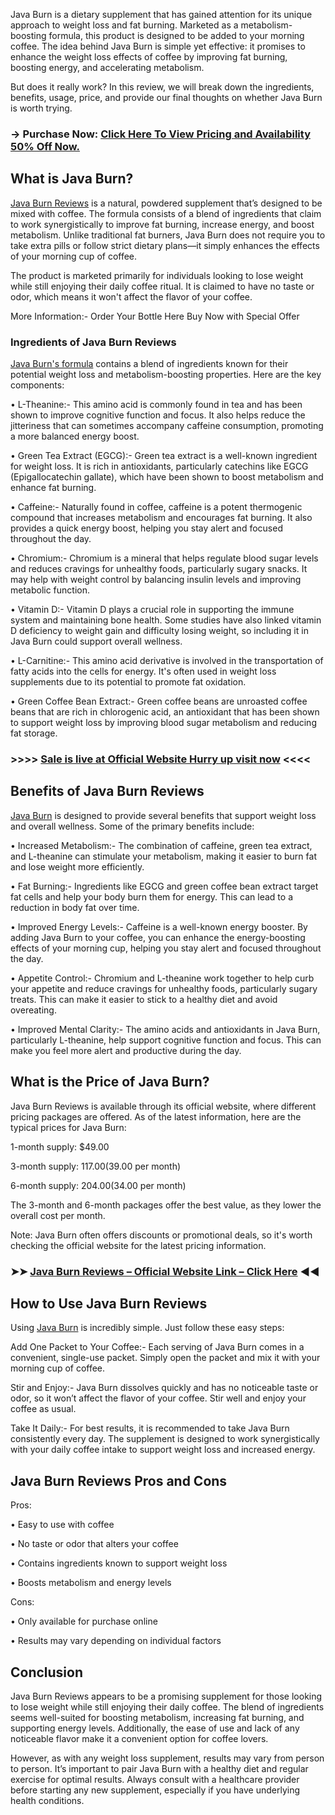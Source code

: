 
Java Burn is a dietary supplement that has gained attention for its unique approach to weight loss and fat burning. Marketed as a metabolism-boosting formula, this product is designed to be added to your morning coffee. The idea behind Java Burn is simple yet effective: it promises to enhance the weight loss effects of coffee by improving fat burning, boosting energy, and accelerating metabolism.

But does it really work? In this review, we will break down the ingredients, benefits, usage, price, and provide our final thoughts on whether Java Burn is worth trying.
	
### → Purchase Now: [Click Here To View Pricing and Availability 50% Off Now.](https://dailynutraboost.com/link-java-burn)

## What is Java Burn?
[Java Burn Reviews](https://dailynutraboost.com/java-burn/) is a natural, powdered supplement that’s designed to be mixed with coffee. The formula consists of a blend of ingredients that claim to work synergistically to improve fat burning, increase energy, and boost metabolism. Unlike traditional fat burners, Java Burn does not require you to take extra pills or follow strict dietary plans—it simply enhances the effects of your morning cup of coffee.

The product is marketed primarily for individuals looking to lose weight while still enjoying their daily coffee ritual. It is claimed to have no taste or odor, which means it won't affect the flavor of your coffee.

More Information:-  Order Your Bottle Here  Buy Now with Special Offer 

### Ingredients of Java Burn Reviews
[Java Burn's formula](https://dailynutraboost.com/java-burn/) contains a blend of ingredients known for their potential weight loss and metabolism-boosting properties. Here are the key components:

•	L-Theanine:- This amino acid is commonly found in tea and has been shown to improve cognitive function and focus. It also helps reduce the jitteriness that can sometimes accompany caffeine consumption, promoting a more balanced energy boost.

•	Green Tea Extract (EGCG):- Green tea extract is a well-known ingredient for weight loss. It is rich in antioxidants, particularly catechins like EGCG (Epigallocatechin gallate), which have been shown to boost metabolism and enhance fat burning.

•	Caffeine:- Naturally found in coffee, caffeine is a potent thermogenic compound that increases metabolism and encourages fat burning. It also provides a quick energy boost, helping you stay alert and focused throughout the day.

•	Chromium:- Chromium is a mineral that helps regulate blood sugar levels and reduces cravings for unhealthy foods, particularly sugary snacks. It may help with weight control by balancing insulin levels and improving metabolic function.

•	Vitamin D:- Vitamin D plays a crucial role in supporting the immune system and maintaining bone health. Some studies have also linked vitamin D deficiency to weight gain and difficulty losing weight, so including it in Java Burn could support overall wellness.

•	L-Carnitine:- This amino acid derivative is involved in the transportation of fatty acids into the cells for energy. It's often used in weight loss supplements due to its potential to promote fat oxidation.

•	Green Coffee Bean Extract:- Green coffee beans are unroasted coffee beans that are rich in chlorogenic acid, an antioxidant that has been shown to support weight loss by improving blood sugar metabolism and reducing fat storage.

### >>>> [Sale is live at Official Website Hurry up visit now](https://dailynutraboost.com/link-java-burn) <<<<

## Benefits of Java Burn Reviews
[Java Burn](https://www.facebook.com/Java.Burn.2025/) is designed to provide several benefits that support weight loss and overall wellness. Some of the primary benefits include:

•	Increased Metabolism:- The combination of caffeine, green tea extract, and L-theanine can stimulate your metabolism, making it easier to burn fat and lose weight more efficiently.

•	Fat Burning:- Ingredients like EGCG and green coffee bean extract target fat cells and help your body burn them for energy. This can lead to a reduction in body fat over time.

•	Improved Energy Levels:- Caffeine is a well-known energy booster. By adding Java Burn to your coffee, you can enhance the energy-boosting effects of your morning cup, helping you stay alert and focused throughout the day.

•	Appetite Control:- Chromium and L-theanine work together to help curb your appetite and reduce cravings for unhealthy foods, particularly sugary treats. This can make it easier to stick to a healthy diet and avoid overeating.

•	Improved Mental Clarity:- The amino acids and antioxidants in Java Burn, particularly L-theanine, help support cognitive function and focus. This can make you feel more alert and productive during the day.

## What is the Price of Java Burn?
Java Burn Reviews is available through its official website, where different pricing packages are offered. As of the latest information, here are the typical prices for Java Burn:

1-month supply: $49.00

3-month supply: $117.00 ($39.00 per month)

6-month supply: $204.00 ($34.00 per month)

The 3-month and 6-month packages offer the best value, as they lower the overall cost per month.

Note: Java Burn often offers discounts or promotional deals, so it's worth checking the official website for the latest pricing information.

### ➤➤ [Java Burn Reviews – Official Website Link – Click Here](https://dailynutraboost.com/link-java-burn) ◀◀

## How to Use Java Burn Reviews

Using [Java Burn](https://www.facebook.com/Java.Burn.Official.Reviews/) is incredibly simple. Just follow these easy steps:

Add One Packet to Your Coffee:- Each serving of Java Burn comes in a convenient, single-use packet. Simply open the packet and mix it with your morning cup of coffee.

Stir and Enjoy:- Java Burn dissolves quickly and has no noticeable taste or odor, so it won’t affect the flavor of your coffee. Stir well and enjoy your coffee as usual.

Take It Daily:- For best results, it is recommended to take Java Burn consistently every day. The supplement is designed to work synergistically with your daily coffee intake to support weight loss and increased energy.

## Java Burn Reviews Pros and Cons

Pros:

•	Easy to use with coffee

•	No taste or odor that alters your coffee

•	Contains ingredients known to support weight loss

•	Boosts metabolism and energy levels

Cons:

•	Only available for purchase online

•	Results may vary depending on individual factors

## Conclusion
Java Burn Reviews appears to be a promising supplement for those looking to lose weight while still enjoying their daily coffee. The blend of ingredients seems well-suited for boosting metabolism, increasing fat burning, and supporting energy levels. Additionally, the ease of use and lack of any noticeable flavor make it a convenient option for coffee lovers.

However, as with any weight loss supplement, results may vary from person to person. It’s important to pair Java Burn with a healthy diet and regular exercise for optimal results. Always consult with a healthcare provider before starting any new supplement, especially if you have underlying health conditions.




